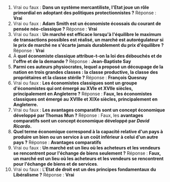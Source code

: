 1.  Vrai ou faux : **Dans un système mercantiliste, l'Etat joue un rôle primordial en adoptant des politiques protectionnistes ?** Réponse : **Vrai**
2.  Vrai ou faux : **Adam** **Smith est un économiste écossais du courant de pensée néo-classique ?** Réponse : **Vrai**
3.  Vrai ou faux : **Un marché est efficace lorsqu'à l'équilibre le maximum de transactions possibles est réalisé, un marché est autorégulateur si le prix de marché ne s'écarte jamais durablement du prix d'équilibre ?** Réponse : **Vrai**
4.  À **quel économiste classique attribue-t-on la loi des débouchés et de l'offre et de la demande ?** Réponse : **Jean-Baptiste Say**
5.  **Parmi ces auteurs physiocrates, lequel a proposé un découpage de la nation en trois grandes classes : la classe productive, la classe des propriétaires et la classe stérile ?** Réponse : **François Quesnay**
6.  Vrai ou faux : **Les économistes classiques sont un groupe d'économistes qui ont émergé au XVIe et XVIIe siècles, principalement en Angleterre ?** Réponse : **Faux, les économistes classiques ont émergé au XVIIIe et XIXe siècles, principalement en Angleterre.**
7.  Vrai ou faux : **Les avantages comparatifs sont un concept économique développé par Thomas Mun ?** Réponse : Faux, les **avantages comparatifs sont un concept économique développé par *David Ricardo*.**
8.  **Quel terme économique correspond à la capacité relative d'un pays à produire un bien ou un service à un coût inférieur à celui d'un autre pays ?** Réponse : **Avantages comparatifs**
9.  Vrai ou faux : **Un marché est un lieu où les acheteurs et les vendeurs se rencontrent pour l'échange de biens seulement ?** Réponse : **Faux, un marché est un lieu où les acheteurs et les vendeurs se rencontrent pour l'échange de biens et de services**.
10.  Vrai ou faux : L'**Etat de droit est un des principes fondamentaux du Libéralisme ?** Réponse : **Vrai**